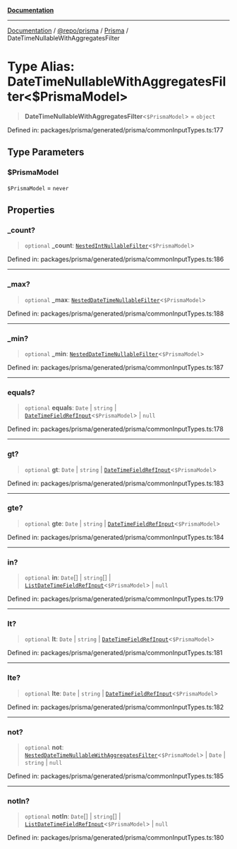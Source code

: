 [**Documentation**](../../../../../README.md)

***

[Documentation](../../../../../README.md) / [@repo/prisma](../../../README.md) / [Prisma](../README.md) / DateTimeNullableWithAggregatesFilter

# Type Alias: DateTimeNullableWithAggregatesFilter\<$PrismaModel\>

> **DateTimeNullableWithAggregatesFilter**\<`$PrismaModel`\> = `object`

Defined in: packages/prisma/generated/prisma/commonInputTypes.ts:177

## Type Parameters

### $PrismaModel

`$PrismaModel` = `never`

## Properties

### \_count?

> `optional` **\_count**: [`NestedIntNullableFilter`](NestedIntNullableFilter.md)\<`$PrismaModel`\>

Defined in: packages/prisma/generated/prisma/commonInputTypes.ts:186

***

### \_max?

> `optional` **\_max**: [`NestedDateTimeNullableFilter`](NestedDateTimeNullableFilter.md)\<`$PrismaModel`\>

Defined in: packages/prisma/generated/prisma/commonInputTypes.ts:188

***

### \_min?

> `optional` **\_min**: [`NestedDateTimeNullableFilter`](NestedDateTimeNullableFilter.md)\<`$PrismaModel`\>

Defined in: packages/prisma/generated/prisma/commonInputTypes.ts:187

***

### equals?

> `optional` **equals**: `Date` \| `string` \| [`DateTimeFieldRefInput`](DateTimeFieldRefInput.md)\<`$PrismaModel`\> \| `null`

Defined in: packages/prisma/generated/prisma/commonInputTypes.ts:178

***

### gt?

> `optional` **gt**: `Date` \| `string` \| [`DateTimeFieldRefInput`](DateTimeFieldRefInput.md)\<`$PrismaModel`\>

Defined in: packages/prisma/generated/prisma/commonInputTypes.ts:183

***

### gte?

> `optional` **gte**: `Date` \| `string` \| [`DateTimeFieldRefInput`](DateTimeFieldRefInput.md)\<`$PrismaModel`\>

Defined in: packages/prisma/generated/prisma/commonInputTypes.ts:184

***

### in?

> `optional` **in**: `Date`[] \| `string`[] \| [`ListDateTimeFieldRefInput`](ListDateTimeFieldRefInput.md)\<`$PrismaModel`\> \| `null`

Defined in: packages/prisma/generated/prisma/commonInputTypes.ts:179

***

### lt?

> `optional` **lt**: `Date` \| `string` \| [`DateTimeFieldRefInput`](DateTimeFieldRefInput.md)\<`$PrismaModel`\>

Defined in: packages/prisma/generated/prisma/commonInputTypes.ts:181

***

### lte?

> `optional` **lte**: `Date` \| `string` \| [`DateTimeFieldRefInput`](DateTimeFieldRefInput.md)\<`$PrismaModel`\>

Defined in: packages/prisma/generated/prisma/commonInputTypes.ts:182

***

### not?

> `optional` **not**: [`NestedDateTimeNullableWithAggregatesFilter`](NestedDateTimeNullableWithAggregatesFilter.md)\<`$PrismaModel`\> \| `Date` \| `string` \| `null`

Defined in: packages/prisma/generated/prisma/commonInputTypes.ts:185

***

### notIn?

> `optional` **notIn**: `Date`[] \| `string`[] \| [`ListDateTimeFieldRefInput`](ListDateTimeFieldRefInput.md)\<`$PrismaModel`\> \| `null`

Defined in: packages/prisma/generated/prisma/commonInputTypes.ts:180
